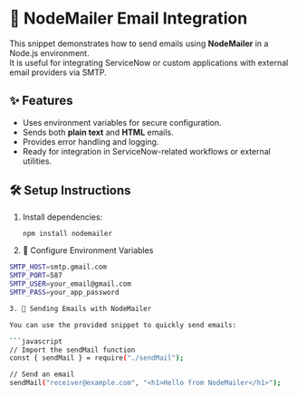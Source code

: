 # 📧 NodeMailer Email Integration

This snippet demonstrates how to send emails using **NodeMailer** in a Node.js environment.  
It is useful for integrating ServiceNow or custom applications with external email providers via SMTP.  

## ✨ Features
- Uses environment variables for secure configuration.  
- Sends both **plain text** and **HTML** emails.  
- Provides error handling and logging.  
- Ready for integration in ServiceNow-related workflows or external utilities.  

## 🛠️ Setup Instructions
1. Install dependencies:
   ```bash
   npm install nodemailer


2. 🔧 Configure Environment Variables

```bash
SMTP_HOST=smtp.gmail.com
SMTP_PORT=587
SMTP_USER=your_email@gmail.com
SMTP_PASS=your_app_password

3. 📧 Sending Emails with NodeMailer

You can use the provided snippet to quickly send emails:

```javascript
// Import the sendMail function
const { sendMail } = require("./sendMail");

// Send an email
sendMail("receiver@example.com", "<h1>Hello from NodeMailer</h1>");
